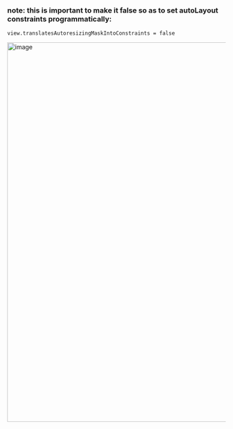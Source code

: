 ### note: this is important to make it false so as to set autoLayout constraints programmatically:

    view.translatesAutoresizingMaskIntoConstraints = false

<img width="876" alt="image" src="https://user-images.githubusercontent.com/81428296/183342006-e76d2e63-7f25-463e-8bf4-3462bc18fd43.png">

